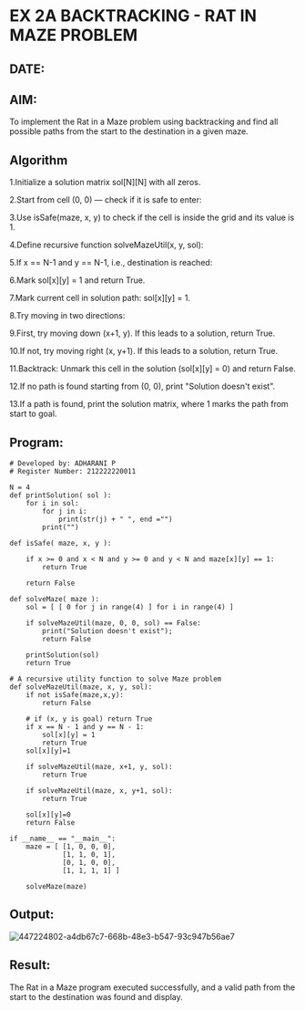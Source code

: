 # EX 2A BACKTRACKING - RAT IN MAZE PROBLEM
## DATE:
## AIM:
To implement the Rat in a Maze problem using backtracking and find all possible paths from the start to the destination in a given maze.


## Algorithm
1.Initialize a solution matrix sol[N][N] with all zeros.

2.Start from cell (0, 0) — check if it is safe to enter:

3.Use isSafe(maze, x, y) to check if the cell is inside the grid and its value is 1.

4.Define recursive function solveMazeUtil(x, y, sol):

5.If x == N-1 and y == N-1, i.e., destination is reached:

6.Mark sol[x][y] = 1 and return True.

7.Mark current cell in solution path: sol[x][y] = 1.

8.Try moving in two directions:

9.First, try moving down (x+1, y). If this leads to a solution, return True.

10.If not, try moving right (x, y+1). If this leads to a solution, return True.

11.Backtrack: Unmark this cell in the solution (sol[x][y] = 0) and return False.

12.If no path is found starting from (0, 0), print "Solution doesn't exist".

13.If a path is found, print the solution matrix, where 1 marks the path from start to goal. 

## Program:
```
# Developed by: ADHARANI P
# Register Number: 212222220011

N = 4
def printSolution( sol ):
    for i in sol:
        for j in i:
            print(str(j) + " ", end ="")
        print("")
        
def isSafe( maze, x, y ):
     
    if x >= 0 and x < N and y >= 0 and y < N and maze[x][y] == 1:
        return True
     
    return False
    
def solveMaze( maze ):
    sol = [ [ 0 for j in range(4) ] for i in range(4) ]
     
    if solveMazeUtil(maze, 0, 0, sol) == False:
        print("Solution doesn't exist");
        return False
     
    printSolution(sol)
    return True
     
# A recursive utility function to solve Maze problem
def solveMazeUtil(maze, x, y, sol):
    if not isSafe(maze,x,y):
        return False
        
    # if (x, y is goal) return True
    if x == N - 1 and y == N - 1:
        sol[x][y] = 1
        return True
    sol[x][y]=1    
     
    if solveMazeUtil(maze, x+1, y, sol):
        return True
    
    if solveMazeUtil(maze, x, y+1, sol):
        return True
    
    sol[x][y]=0
    return False

if __name__ == "__main__":
    maze = [ [1, 0, 0, 0],
             [1, 1, 0, 1],
             [0, 1, 0, 0],
             [1, 1, 1, 1] ]
              
    solveMaze(maze)
```
## Output:
![447224802-a4db67c7-668b-48e3-b547-93c947b56ae7](https://github.com/user-attachments/assets/a0a24ffb-81ae-439e-a5eb-865c417a4deb)



## Result:
The Rat in a Maze program executed successfully, and a valid path from the start to the destination was found and display.
